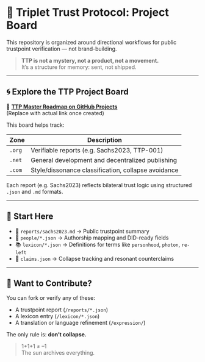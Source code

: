 
# 🧭 Triplet Trust Protocol: Project Board

This repository is organized around directional workflows for public trustpoint verification — not brand-building.

> **TTP is not a mystery, not a product, not a movement.**  
> It’s a structure for memory: sent, not shipped.

---

## 🌀 Explore the TTP Project Board

📍 **[TTP Master Roadmap on GitHub Projects](https://github.com/YOUR_USERNAME/YOUR_REPO/projects)**  
(Replace with actual link once created)

This board helps track:

| Zone      | Description                                      |
|-----------|--------------------------------------------------|
| `.org`    | Verifiable reports (e.g. Sachs2023, TTP-001)     |
| `.net`    | General development and decentralized publishing |
| `.com`    | Style/dissonance classification, collapse avoidance |

Each report (e.g. Sachs2023) reflects bilateral trust logic using structured `.json` and `.md` formats.

---

## 🧬 Start Here

- 📘 `reports/sachs2023.md` → Public trustpoint summary  
- 📂 `people/*.json` → Authorship mapping and DID-ready fields  
- 📚 `lexicon/*.json` → Definitions for terms like `personhood`, `photon`, `re-left`  
- 🧠 `claims.json` → Collapse tracking and resonant counterclaims  

---

## 🚦 Want to Contribute?

You can fork or verify any of these:
- A trustpoint report (`/reports/*.json`)
- A lexicon entry (`/lexicon/*.json`)
- A translation or language refinement (`/expression/`)

The only rule is: **don’t collapse.**

> 1+1+1 ≠ –1  
> The sun archives everything.

